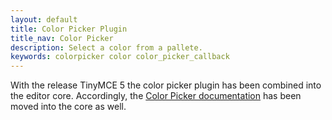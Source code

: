 ```yaml
---
layout: default
title: Color Picker Plugin
title_nav: Color Picker
description: Select a color from a pallete.
keywords: colorpicker color color_picker_callback
---
```


With the release TinyMCE 5 the color picker plugin has been combined into the editor core. Accordingly, the [Color Picker documentation]({{site.baseurl}}/configure/content-appearance/#color_picker) has been moved into the core as well.
